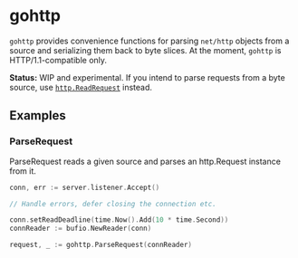 # gohttp

`gohttp` provides convenience functions for parsing `net/http` objects from a source and
serializing them back to byte slices. At the moment, `gohttp` is HTTP/1.1-compatible only.

**Status:** WIP and experimental. If you intend to parse requests from a byte source, use
[`http.ReadRequest`](https://golang.org/pkg/net/http/#ReadRequest) instead.

## Examples

### ParseRequest

ParseRequest reads a given source and parses an http.Request instance from it.

```go
conn, err := server.listener.Accept()

// Handle errors, defer closing the connection etc.

conn.setReadDeadline(time.Now().Add(10 * time.Second))
connReader := bufio.NewReader(conn)

request, _ := gohttp.ParseRequest(connReader)
```
